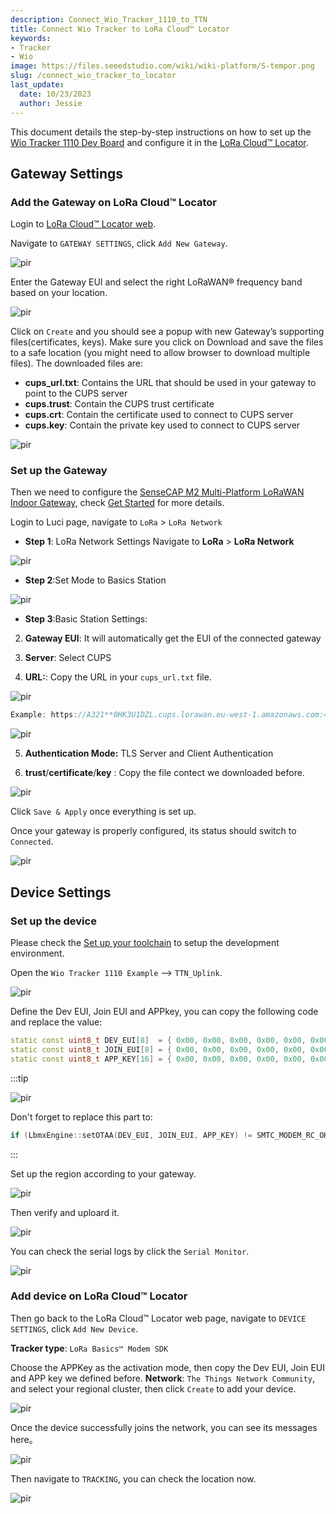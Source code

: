 ```yaml
---
description: Connect_Wio_Tracker_1110_to_TTN
title: Connect Wio Tracker to LoRa Cloud™ Locator
keywords: 
- Tracker
- Wio
image: https://files.seeedstudio.com/wiki/wiki-platform/S-tempor.png
slug: /connect_wio_tracker_to_locator
last_update:
  date: 10/23/2023
  author: Jessie
---
```




This document details the step-by-step instructions on how to set up the [Wio Tracker 1110 Dev Board](https://www.seeedstudio.com/Wio-Tracker-1110-Dev-Board-p-5799.html) and configure it in the [LoRa Cloud™ Locator](https://locator.loracloud.com).




## Gateway Settings

### Add the Gateway on LoRa Cloud™ Locator


Login to [LoRa Cloud™ Locator web](https://locator.loracloud.com).

Navigate to `GATEWAY SETTINGS`, click `Add New Gateway`.


<p style={{textAlign: 'center'}}><img src="https://files.seeedstudio.com/wiki/SenseCAP/wio_tracker/gateway-locator.png" alt="pir" width={800} height="auto" /></p>


Enter the Gateway EUI and select the right LoRaWAN® frequency band based on your location.

<p style={{textAlign: 'center'}}><img src="https://files.seeedstudio.com/wiki/SenseCAP/wio_tracker/gateway-locator2.png" alt="pir" width={800} height="auto" /></p>



Click on `Create` and you should see a popup with new Gateway’s supporting files(certificates, keys). Make sure you click on Download and save the files to a safe location (you might need to allow browser to download multiple files). The downloaded files are:

* **cups_url.txt**: Contains the URL that should be used in your gateway to point to the CUPS server
* **cups.trust**: Contain the CUPS trust certificate
* **cups.crt**: Contain the certificate used to connect to CUPS server
* **cups.key**: Contain the private key used to connect to CUPS server



<p style={{textAlign: 'center'}}><img src="https://files.seeedstudio.com/wiki/SenseCAP/wio_tracker/gateway22.png" alt="pir" width={800} height="auto" /></p>

### Set up the Gateway



Then we need to configure the [SenseCAP M2 Multi-Platform LoRaWAN Indoor Gateway](https://www.seeedstudio.com/SenseCAP-Multi-Platform-LoRaWAN-Indoor-Gateway-SX1302-EU868-p-5471.html), check [Get Started](https://wiki.seeedstudio.com/quick_start_with_M2_MP/) for more details.


Login to Luci page, navigate to `LoRa` > `LoRa Network`


* **Step 1**: LoRa Network Settings
Navigate to **LoRa** > **LoRa Network**

<p style={{textAlign: 'center'}}><img src="https://files.seeedstudio.com/wiki/SenseCAP/wio_tracker/lora-network.png" alt="pir" width={800} height="auto" /></p>



* **Step 2**:Set Mode to Basics Station

<p style={{textAlign: 'center'}}><img src="https://files.seeedstudio.com/wiki/SenseCAP/wio_tracker/basic-station.png" alt="pir" width={800} height="auto" /></p>



* **Step 3**:Basic Station Settings:

2. **Gateway EUI**: It will automatically get the EUI of the connected gateway 

3. **Server**: Select CUPS

4. **URL:**: Copy the URL in your `cups_url.txt` file.

<p style={{textAlign: 'center'}}><img src="https://files.seeedstudio.com/wiki/SenseCAP/wio_tracker/cups-url.png" alt="pir" width={800} height="auto" /></p>


```cpp
Example: https://A321**0HK3U1DZL.cups.lorawan.eu-west-1.amazonaws.com:443
```

<p style={{textAlign: 'center'}}><img src="https://files.seeedstudio.com/wiki/SenseCAP/wio_tracker/server2.png" alt="pir" width={800} height="auto" /></p>


5. **Authentication Mode:** TLS Server and Client Authentication

6. **trust**/**certificate**/**key** : Copy the file contect we downloaded before.


<p style={{textAlign: 'center'}}><img src="https://files.seeedstudio.com/wiki/SenseCAP/wio_tracker/certificates.png" alt="pir" width={800} height="auto" /></p>

Click `Save & Apply` once everything is set up.

Once your gateway is properly configured, its status should switch to `Connected`.




<p style={{textAlign: 'center'}}><img src="https://files.seeedstudio.com/wiki/SenseCAP/wio_tracker/connected-locator.png" alt="pir" width={800} height="auto" /></p>


## Device Settings

### Set up the device

Please check the [Set up your toolchain](https://wiki.seeedstudio.com/setup_toolchain_for_wio_tracker/#wio-tracker-1110-examples) to setup the development environment.

Open the `Wio Tracker 1110 Example` --> `TTN_Uplink`.

<p style={{textAlign: 'center'}}><img src="https://files.seeedstudio.com/wiki/SenseCAP/wio_tracker/uplinks.png" alt="pir" width={800} height="auto" /></p>

Define the Dev EUI, Join EUI and APPkey, you can copy the following code and replace the value:
```cpp
static const uint8_t DEV_EUI[8]  = { 0x00, 0x00, 0x00, 0x00, 0x00, 0x00, 0x00, 0x00 };
static const uint8_t JOIN_EUI[8] = { 0x00, 0x00, 0x00, 0x00, 0x00, 0x00, 0x00, 0x00 };
static const uint8_t APP_KEY[16] = { 0x00, 0x00, 0x00, 0x00, 0x00, 0x00, 0x00, 0x00, 0x00, 0x00, 0x00, 0x00, 0x00, 0x00, 0x00, 0x00, 0x00 };
```


:::tip

<p style={{textAlign: 'center'}}><img src="https://files.seeedstudio.com/wiki/SenseCAP/wio_tracker/replace.png" alt="pir" width={800} height="auto" /></p>

Don't forget to replace this part to:

```cpp
if (LbmxEngine::setOTAA(DEV_EUI, JOIN_EUI, APP_KEY) != SMTC_MODEM_RC_OK) abort();
```
:::

Set up the region according to your gateway.


<p style={{textAlign: 'center'}}><img src="https://files.seeedstudio.com/wiki/SenseCAP/wio_tracker/arduino-param.png" alt="pir" width={800} height="auto" /></p>


Then verify and uploard it.

<p style={{textAlign: 'center'}}><img src="https://files.seeedstudio.com/wiki/SenseCAP/wio_tracker/upload.png" alt="pir" width={800} height="auto" /></p>


You can check the serial logs by click the `Serial Monitor`. 

<p style={{textAlign: 'center'}}><img src="https://files.seeedstudio.com/wiki/SenseCAP/wio_tracker/logs-port.png" alt="pir" width={800} height="auto" /></p>




### Add device on LoRa Cloud™ Locator

Then go back to the LoRa Cloud™ Locator web page, navigate to `DEVICE SETTINGS`, click `Add New Device`.

**Tracker type**: `LoRa Basics™ Modem SDK`

Choose the APPKey as the activation mode, then copy the Dev EUI, Join EUI and APP key we defined before.
**Network**: `The Things Network Community`, and select your regional cluster, then click `Create` to add your device.

<p style={{textAlign: 'center'}}><img src="https://files.seeedstudio.com/wiki/SenseCAP/wio_tracker/device-locator.png" alt="pir" width={800} height="auto" /></p>


Once the device successfully joins the network, you can see its messages here。

<p style={{textAlign: 'center'}}><img src="https://files.seeedstudio.com/wiki/SenseCAP/wio_tracker/device-status.png" alt="pir" width={800} height="auto" /></p>

Then navigate to `TRACKING`, you can check the location now.

<p style={{textAlign: 'center'}}><img src="https://files.seeedstudio.com/wiki/SenseCAP/wio_tracker/tracking.png" alt="pir" width={800} height="auto" /></p>




